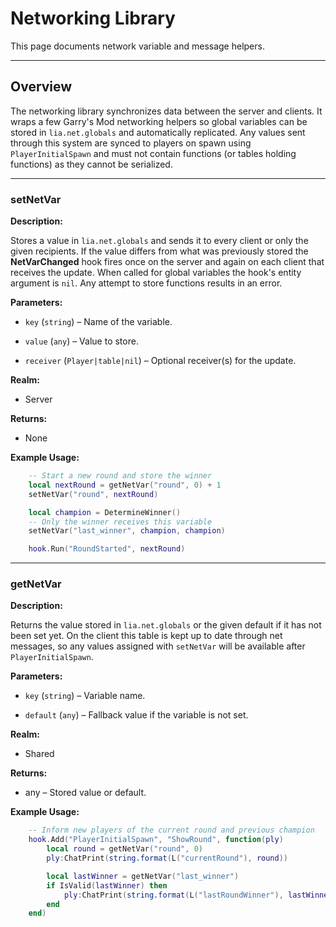 # Networking Library

This page documents network variable and message helpers.

---

## Overview

The networking library synchronizes data between the server and clients. It
wraps a few Garry's Mod networking helpers so global variables can be stored in
`lia.net.globals` and automatically replicated. Any values sent through this
system are synced to players on spawn using `PlayerInitialSpawn` and must not
contain functions (or tables holding functions) as they cannot be serialized.

---

### setNetVar

**Description:**

Stores a value in `lia.net.globals` and sends it to every client or only the
given recipients. If the value differs from what was previously stored the
**NetVarChanged** hook fires once on the server and again on each client that
receives the update. When called for global variables the hook's entity argument
is `nil`. Any attempt to store functions results in an error.

**Parameters:**

* `key` (`string`) – Name of the variable.


* `value` (`any`) – Value to store.


* `receiver` (`Player|table|nil`) – Optional receiver(s) for the update.


**Realm:**

* Server


**Returns:**

* None


**Example Usage:**

```lua
    -- Start a new round and store the winner
    local nextRound = getNetVar("round", 0) + 1
    setNetVar("round", nextRound)

    local champion = DetermineWinner()
    -- Only the winner receives this variable
    setNetVar("last_winner", champion, champion)

    hook.Run("RoundStarted", nextRound)
```

---

### getNetVar

**Description:**

Returns the value stored in `lia.net.globals` or the given default if it has not
been set yet. On the client this table is kept up to date through net messages,
so any values assigned with `setNetVar` will be available after `PlayerInitialSpawn`.

**Parameters:**

* `key` (`string`) – Variable name.


* `default` (`any`) – Fallback value if the variable is not set.


**Realm:**

* Shared


**Returns:**

* any – Stored value or default.


**Example Usage:**

```lua
    -- Inform new players of the current round and previous champion
    hook.Add("PlayerInitialSpawn", "ShowRound", function(ply)
        local round = getNetVar("round", 0)
        ply:ChatPrint(string.format(L("currentRound"), round))

        local lastWinner = getNetVar("last_winner")
        if IsValid(lastWinner) then
            ply:ChatPrint(string.format(L("lastRoundWinner"), lastWinner:Name()))
        end
    end)
```
